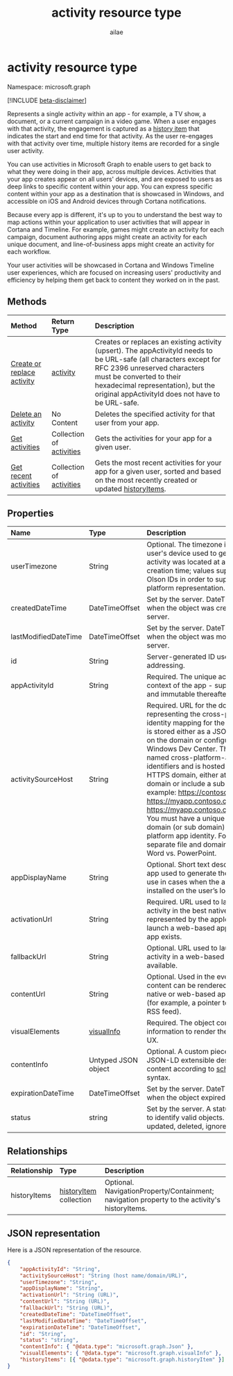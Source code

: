 ﻿---
title: "activity resource type"
description: "Represents a single activity within an app - for example, a TV show, a document, or a current campaign in a video game. When a user engages with that activity, the engagement is captured as a history item that indicates the start and end time for that activity. As the user re-engages with that activity over time, multiple history items are recorded for a single user activity."
localization_priority: Normal
ms.prod: "project-rome"
doc_type: resourcePageType
author: "ailae"
---

# activity resource type

Namespace: microsoft.graph

[!INCLUDE [beta-disclaimer](../../includes/beta-disclaimer.md)]

Represents a single activity within an app - for example, a TV show, a document, or a current campaign in a video game. When a user engages with that activity, the engagement is captured as a [history item](projectrome-historyitem.md) that indicates the start and end time for that activity. As the user re-engages with that activity over time, multiple history items are recorded for a single user activity.

You can use activities in Microsoft Graph to enable users to get back to what they were doing in their app, across multiple devices. Activities that your app creates appear on all users' devices, and are exposed to users as deep links to specific content within your app. You can express specific content within your app as a destination that is showcased in Windows, and accessible on iOS and Android devices through Cortana notifications.

Because every app is different, it's up to you to understand the best way to map actions within your application to user activities that will appear in Cortana and Timeline. For example, games might create an activity for each campaign, document authoring apps might create an activity for each unique document, and line-of-business apps might create an activity for each workflow.

Your user activities will be showcased in Cortana and Windows Timeline user experiences, which are focused on increasing users' productivity and efficiency by helping them get back to content they worked on in the past.

## Methods

| Method                                                               | Return Type                                         | Description                                                                                                                                                                                                                                                              |
| :------------------------------------------------------------------- | :-------------------------------------------------- | :----------------------------------------------------------------------------------------------------------------------------------------------------------------------------------------------------------------------------------------------------------------------- |
| [Create or replace activity](../api/projectrome-put-activity.md)     | [activity](projectrome-activity.md)                 | Creates or replaces an existing activity (upsert). The appActivityId needs to be URL-safe (all characters except for RFC 2396 unreserved characters must be converted to their hexadecimal representation), but the original appActivityId does not have to be URL-safe. |
| [Delete an activity](../api/projectrome-delete-activity.md)          | No Content                                          | Deletes the specified activity for that user from your app.                                                                                                                                                                                                              |
| [Get activities](../api/projectrome-get-activities.md)               | Collection of [activities](projectrome-activity.md) | Gets the activities for your app for a given user.                                                                                                                                                                                                                       |
| [Get recent activities](../api/projectrome-get-recent-activities.md) | Collection of [activities](projectrome-activity.md) | Gets the most recent activities for your app for a given user, sorted and based on the most recently created or updated [historyItems](projectrome-historyitem.md).                                                                                                      |

## Properties

| Name                 | Type                                                 | Description                                                                                                                                                                                                                                                                                                                                                                                                                                                                                                                                                                                                                            |
| :------------------- | :--------------------------------------------------- | :------------------------------------------------------------------------------------------------------------------------------------------------------------------------------------------------------------------------------------------------------------------------------------------------------------------------------------------------------------------------------------------------------------------------------------------------------------------------------------------------------------------------------------------------------------------------------------------------------------------------------------- |
| userTimezone         | String                                               | Optional. The timezone in which the user's device used to generate the activity was located at activity creation time; values supplied as Olson IDs in order to support cross-platform representation.                                                                                                                                                                                                                                                                                                                                                                                                                                 |
| createdDateTime      | DateTimeOffset                                       | Set by the server. DateTime in UTC when the object was created on the server.                                                                                                                                                                                                                                                                                                                                                                                                                                                                                                                                                          |
| lastModifiedDateTime | DateTimeOffset                                       | Set by the server. DateTime in UTC when the object was modified on the server.                                                                                                                                                                                                                                                                                                                                                                                                                                                                                                                                                         |
| id                   | String                                               | Server-generated ID used for URL addressing.                                                                                                                                                                                                                                                                                                                                                                                                                                                                                                                                                                                           |
| appActivityId        | String                                               | Required. The unique activity ID in the context of the app - supplied by caller and immutable thereafter.                                                                                                                                                                                                                                                                                                                                                                                                                                                                                                                              |
| activitySourceHost   | String                                               | Required. URL for the domain representing the cross-platform identity mapping for the app. Mapping is stored either as a JSON file hosted on the domain or configurable via Windows Dev Center. The JSON file is named cross-platform-app-identifiers and is hosted at root of your HTTPS domain, either at the top level domain or include a sub domain. For example: https://contoso.com or https://myapp.contoso.com but NOT https://myapp.contoso.com/somepath. You must have a unique file and domain (or sub domain) per cross-platform app identity. For example, a separate file and domain is needed for Word vs. PowerPoint. |
| appDisplayName       | String                                               | Optional. Short text description of the app used to generate the activity for use in cases when the app is not installed on the user’s local device.                                                                                                                                                                                                                                                                                                                                                                                                                                                                                   |
| activationUrl        | String                                               | Required. URL used to launch the activity in the best native experience represented by the appId. Might launch a web-based app if no native app exists.                                                                                                                                                                                                                                                                                                                                                                                                                                                                                |
| fallbackUrl          | String                                               | Optional. URL used to launch the activity in a web-based app, if available.                                                                                                                                                                                                                                                                                                                                                                                                                                                                                                                                                            |
| contentUrl           | String                                               | Optional. Used in the event the content can be rendered outside of a native or web-based app experience (for example, a pointer to an item in an RSS feed).                                                                                                                                                                                                                                                                                                                                                                                                                                                                            |
| visualElements       | [visualInfo](../resources/projectrome-visualinfo.md) | Required. The object containing information to render the activity in the UX.                                                                                                                                                                                                                                                                                                                                                                                                                                                                                                                                                          |
| contentInfo          | Untyped JSON object                                  | Optional. A custom piece of data - JSON-LD extensible description of content according to [schema.org](https://schema.org) syntax.                                                                                                                                                                                                                                                                                                                                                                                                                                                                                                     |
| expirationDateTime   | DateTimeOffset                                       | Set by the server. DateTime in UTC when the object expired on the server.                                                                                                                                                                                                                                                                                                                                                                                                                                                                                                                                                              |
| status               | string                                               | Set by the server. A status code used to identify valid objects. Values: active, updated, deleted, ignored.                                                                                                                                                                                                                                                                                                                                                                                                                                                                                                                            |

## Relationships

| Relationship | Type                                                              | Description                                                                                   |
| :----------- | :---------------------------------------------------------------- | :-------------------------------------------------------------------------------------------- |
| historyItems | [historyItem](../resources/projectrome-historyitem.md) collection | Optional. NavigationProperty/Containment; navigation property to the activity's historyItems. |

## JSON representation

Here is a JSON representation of the resource.

<!-- {
  "blockType": "resource",
  "optionalProperties": [
    "userTimezone",
    "appDisplayName",
    "fallbackUrl",
    "contentUrl",
    "contentInfo",
    "visualElements",
    "historyItems"
  ],
  "keyProperty": "id",
  "@odata.type": "microsoft.graph.activity"
}-->

```json
{
    "appActivityId": "String",
    "activitySourceHost": "String (host name/domain/URL)",
    "userTimezone": "String",
    "appDisplayName": "String",
    "activationUrl": "String (URL)",
    "contentUrl": "String (URL)",
    "fallbackUrl": "String (URL)",
    "createdDateTime": "DateTimeOffset",
    "lastModifiedDateTime": "DateTimeOffset",
    "expirationDateTime": "DateTimeOffset",
    "id": "String",
    "status": "string",
    "contentInfo": { "@data.type": "microsoft.graph.Json" },
    "visualElements": { "@data.type": "microsoft.graph.visualInfo" },
    "historyItems": [{ "@odata.type": "microsoft.graph.historyItem" }]
}
```

<!-- uuid: 8fcb5dbc-d5aa-4681-8e31-b001d5168d79
2017-06-07 14:57:30 UTC -->

<!--
{
  "type": "#page.annotation",
  "description": "activity resource",
  "keywords": "",
  "section": "documentation",
  "tocPath": "",
  "suppressions": []
}
-->

